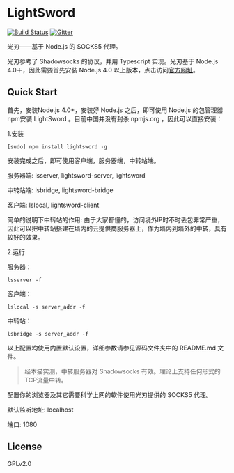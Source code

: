 # LightSword

[![Build Status](https://travis-ci.org/SunshinyNeko/LightSword.svg)](https://travis-ci.org/SunshinyNeko/LightSword)
[![Gitter](https://badges.gitter.im/Join%20Chat.svg)](https://gitter.im/SunshinyNeko/LightSword?utm_source=badge&utm_medium=badge&utm_campaign=pr-badge)

光刃——基于 Node.js 的 SOCKS5 代理。

光刃参考了 Shadowsocks 的协议，并用 Typescript 实现。光刃基于 Node.js 4.0＋，因此需要首先安装 Node.js 4.0  以上版本，点击访问[官方网址](https://nodejs.org)。


Quick Start
---

首先，安装Node.js 4.0+，安装好 Node.js 之后，即可使用 Node.js 的包管理器npm安装 LightSword 。目前中国并没有封杀 npmjs.org ，因此可以直接安装：


1.安装
```
[sudo] npm install lightsword -g
```

安装完成之后，即可使用客户端，服务器端，中转站端。

服务器端: lsserver, lightsword-server, lightsword

中转站端: lsbridge, lightsword-bridge

客户端: lslocal, lightsword-client

简单的说明下中转站的作用: 由于大家都懂的，访问境外IP时不时丢包非常严重，因此可以把中转站搭建在墙内的云提供商服务器上，作为墙内到墙外的中转，具有较好的效果。

2.运行

服务器：
```
lsserver -f
```

客户端：
```
lslocal -s server_addr -f
```

中转站：
```
lsbridge -s server_addr -f
```

以上配置均使用内置默认设置，详细参数请参见源码文件夹中的 README.md 文件。

> 经本猫实测，中转服务器对 Shadowsocks 有效。理论上支持任何形式的TCP流量中转。

配置你的浏览器及其它需要科学上网的软件使用光刃提供的 SOCKS5 代理。

默认监听地址: localhost

端口: 1080

License
---
GPLv2.0
